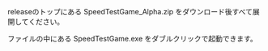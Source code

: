 releaseのトップにある SpeedTestGame_Alpha.zip をダウンロード後すべて展開してください。

ファイルの中にある SpeedTestGame.exe をダブルクリックで起動できます。
